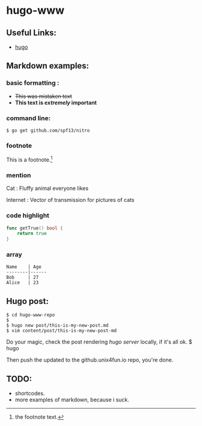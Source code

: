 # hugo-www


## Useful Links:
- [hugo](https://gohugo.io)


## Markdown examples:

### basic formatting :

- ~~This was mistaken text~~
- **This text is _extremely_ important**

### command line:

    $ go get github.com/spf13/nitro


### footnote
This is a footnote.[^1]
[^1]: the footnote text.


### mention
Cat
: Fluffy animal everyone likes

Internet
: Vector of transmission for pictures of cats

### code highlight
``` go
func getTrue() bool {
    return true
}
```

### array
```
Name    | Age
--------|------
Bob     | 27
Alice   | 23
```

## Hugo post:
	$ cd hugo-www-repo
	$ 
	$ hugo new post/this-is-my-new-post.md
	$ vim content/post/this-is-my-new-post-md

Do your magic, check the post rendering _hugo server_ locally, if it's all ok.
	$ hugo

Then push the updated to the github.unix4fun.io repo, you're done.


## TODO:
- shortcodes.
- more examples of markdown, because i suck.
